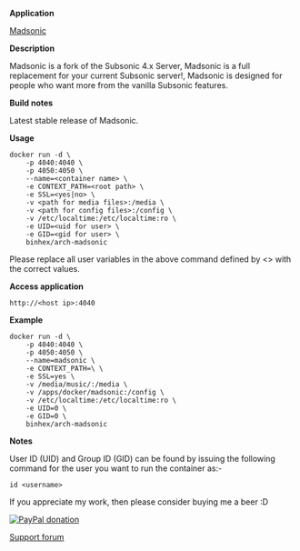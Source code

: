 **Application**

[Madsonic](http://beta.madsonic.org/pages/index.jsp)

**Description**

Madsonic is a fork of the Subsonic 4.x Server, Madsonic is a full replacement for your current Subsonic server!, Madsonic is designed for people who want more from the vanilla Subsonic features.

**Build notes**

Latest stable release of Madsonic.

**Usage**
```
docker run -d \
    -p 4040:4040 \
    -p 4050:4050 \
    --name=<container name> \
    -e CONTEXT_PATH=<root path> \
    -e SSL=<yes|no> \
    -v <path for media files>:/media \
    -v <path for config files>:/config \
    -v /etc/localtime:/etc/localtime:ro \
    -e UID=<uid for user> \
    -e GID=<gid for user> \
    binhex/arch-madsonic
```

Please replace all user variables in the above command defined by <> with the correct values.

**Access application**

`http://<host ip>:4040`

**Example**
```
docker run -d \
    -p 4040:4040 \
    -p 4050:4050 \
    --name=madsonic \
    -e CONTEXT_PATH=\ \
    -e SSL=yes \
    -v /media/music/:/media \
    -v /apps/docker/madsonic:/config \
    -v /etc/localtime:/etc/localtime:ro \
    -e UID=0 \
    -e GID=0 \
    binhex/arch-madsonic
```

**Notes**

User ID (UID) and Group ID (GID) can be found by issuing the following command for the user you want to run the container as:-

```
id <username>
```

If you appreciate my work, then please consider buying me a beer  :D

[![PayPal donation](https://www.paypal.com/en_US/i/btn/btn_donate_SM.gif)](https://www.paypal.com/cgi-bin/webscr?cmd=_s-xclick&hosted_button_id=MM5E27UX6AUU4)

[Support forum](http://lime-technology.com/forum/index.php?topic=45840.0)